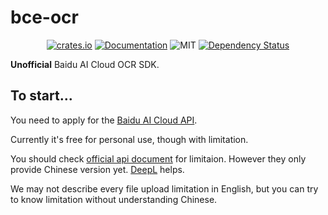 # bce-ocr

<div align="center">

[![crates.io](https://img.shields.io/crates/v/bce-ocr?label=latest)](https://crates.io/crates/bce-ocr)
[![Documentation](https://docs.rs/bce-ocr/badge.svg)](https://docs.rs/bce-ocr/)
![MIT](https://img.shields.io/crates/l/bce-ocr.svg)
[![Dependency Status](https://deps.rs/crate/bce-ocr/2022.6.18-0/status.svg)](https://deps.rs/crate/bce-ocr)

</div>

__Unofficial__ Baidu AI Cloud OCR SDK.

## To start...

You need to apply for the [Baidu AI Cloud API](https://cloud.baidu.com).

Currently it's free for personal use, though with limitation.

You should check [official api document](https://cloud.baidu.com/doc/OCR/s/Ek3h7xypm) for limitaion. However they only provide Chinese version yet. [DeepL](https://deepl.com/translator) helps.

We may not describe every file upload limitation in English, but you can try to know limitation without understanding Chinese.
